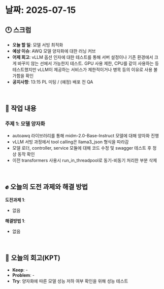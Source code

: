 # 날짜: 2025-07-15

## 🕛 스크럼
- **오늘 할 일**: 모델 서빙 최적화
- **예상 이슈**: AWQ 모델 양자화에 대한 러닝 커브
- **어제 회고**: vLLM 옵션 인자에 대한 테스트를 통해 서버 설정이나 기존 환경에서 크게 바꾸지 않는 선에서 가능한지 테스트. GPU 사용 제한, CPU를 같이 사용하는 등 테스트했지만 vLLM이 제공하는 서비스가 제한적이거나 병목 등의 이유로 사용 불가함을 확인
- **공지사항**: 13:15 PL 미팅 / (예정) 배포 전 QA

<br>

## 💼 작업 내용
### 주제 1: 모델 양자화
- autoawq 라이브러리를 통해 midm-2.0-Base-Instruct 모델에 대해 양자화 진행
- vLLM 서빙 과정에서 tool calling은 llama3_json 형식을 따라감
- 모델 로더, controller, service 모듈에 대해 코드 수정 및 swagger 테스트 후 정상 동작 확인
- 이전 transformers 사용시 run_in_threadpool로 동기-비동기 처리한 부분 삭제

<br>

## ✊ 오늘의 도전 과제와 해결 방법
**도전과제 1**: 
- 없음

**해결방법 1**: 
- 없음

<br>

## 🤔 오늘의 회고(KPT)
- **Keep**: -
- **Problem**: -
- **Try**: 양자화에 따른 모델 성능 저하 여부 확인을 위해 성능 테스트

<br>


